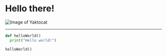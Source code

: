 # Hello there!

![Image of Yaktocat](https://octodex.github.com/images/yaktocat.png)

---
```python
def helloWorld()
  print("Hello world!")

helloWorld()

```
